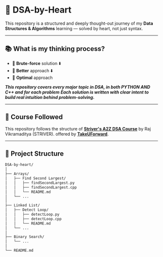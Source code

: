 # 🧠 DSA-by-Heart

This repository is a structured and deeply thought-out journey of my **Data Structures & Algorithms** learning — solved by heart, not just syntax.

---

## 📚 What is my thinking process?

- 🔹 **Brute-force** solution
            ⬇️
- 🔹 **Better** approach
            ⬇️ 
- 🔹 **Optimal** approach  

***This repository covers **every major topic** in DSA, in both PYTHON AND C++ and for each problem***
***Each solution is written with clear intent to build real intuition behind problem-solving.***

---

## 🚀 Course Followed

This repository follows the structure of  **[Striver's A2Z DSA Course](https://takeuforward.org/strivers-a2z-dsa-course/strivers-a2z-dsa-course-sheet-2/)**   by Raj Vikramaditya (STRIVER).
offered by **[TakeUForward](https://takeuforward.org/)**.

---

## 📁 Project Structure

```bash
DSA-by-heart/
│
├── Arrays/
│   ├── Find Second Largest/
│   │   ├── findSecondLargest.py
│   │   ├── findSecondLargest.cpp
│   │   └── README.md
│   └── ...
│
├── Linked List/
│   ├── Detect Loop/
│   │   ├── detectLoop.py
│   │   ├── detectLoop.cpp
│   │   └── README.md
│   └── ...
│
├── Binary Search/
│   └── ...
│
└── README.md
```
